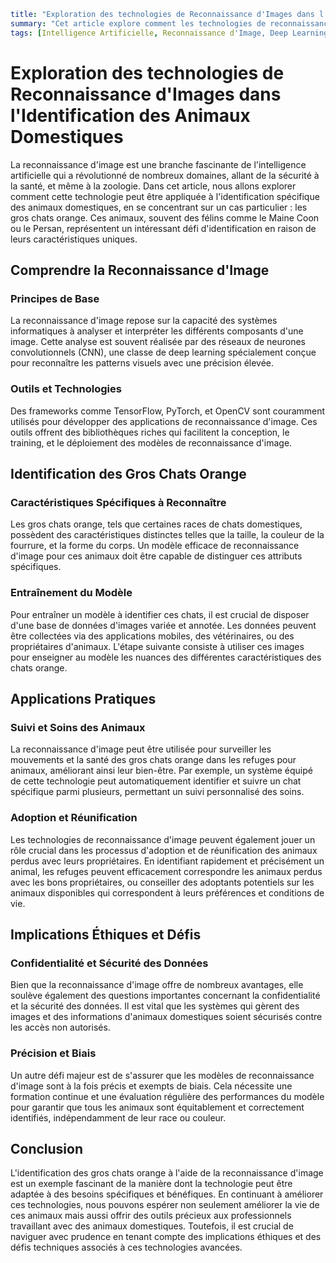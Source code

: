 ```yaml
title: "Exploration des technologies de Reconnaissance d'Images dans l'Identification des Animaux Domestiques"
summary: "Cet article explore comment les technologies de reconnaissance d'images peuvent être utilisées pour identifier spécifiquement de grands chats orange, en se concentrant sur les algorithmes, les applications pratiques, et les implications de ces technologies."
tags: [Intelligence Artificielle, Reconnaissance d'Image, Deep Learning, Animaux Domestiques]
```

# Exploration des technologies de Reconnaissance d'Images dans l'Identification des Animaux Domestiques

La reconnaissance d'image est une branche fascinante de l'intelligence artificielle qui a révolutionné de nombreux domaines, allant de la sécurité à la santé, et même à la zoologie. Dans cet article, nous allons explorer comment cette technologie peut être appliquée à l'identification spécifique des animaux domestiques, en se concentrant sur un cas particulier : les gros chats orange. Ces animaux, souvent des félins comme le Maine Coon ou le Persan, représentent un intéressant défi d'identification en raison de leurs caractéristiques uniques.

## Comprendre la Reconnaissance d'Image

### Principes de Base
La reconnaissance d'image repose sur la capacité des systèmes informatiques à analyser et interpréter les différents composants d'une image. Cette analyse est souvent réalisée par des réseaux de neurones convolutionnels (CNN), une classe de deep learning spécialement conçue pour reconnaître les patterns visuels avec une précision élevée.

### Outils et Technologies
Des frameworks comme TensorFlow, PyTorch, et OpenCV sont couramment utilisés pour développer des applications de reconnaissance d'image. Ces outils offrent des bibliothèques riches qui facilitent la conception, le training, et le déploiement des modèles de reconnaissance d'image.

## Identification des Gros Chats Orange

### Caractéristiques Spécifiques à Reconnaître
Les gros chats orange, tels que certaines races de chats domestiques, possèdent des caractéristiques distinctes telles que la taille, la couleur de la fourrure, et la forme du corps. Un modèle efficace de reconnaissance d'image pour ces animaux doit être capable de distinguer ces attributs spécifiques.

### Entraînement du Modèle
Pour entraîner un modèle à identifier ces chats, il est crucial de disposer d'une base de données d'images variée et annotée. Les données peuvent être collectées via des applications mobiles, des vétérinaires, ou des propriétaires d'animaux. L'étape suivante consiste à utiliser ces images pour enseigner au modèle les nuances des différentes caractéristiques des chats orange.

## Applications Pratiques

### Suivi et Soins des Animaux
La reconnaissance d'image peut être utilisée pour surveiller les mouvements et la santé des gros chats orange dans les refuges pour animaux, améliorant ainsi leur bien-être. Par exemple, un système équipé de cette technologie peut automatiquement identifier et suivre un chat spécifique parmi plusieurs, permettant un suivi personnalisé des soins.

### Adoption et Réunification
Les technologies de reconnaissance d'image peuvent également jouer un rôle crucial dans les processus d'adoption et de réunification des animaux perdus avec leurs propriétaires. En identifiant rapidement et précisément un animal, les refuges peuvent efficacement correspondre les animaux perdus avec les bons propriétaires, ou conseiller des adoptants potentiels sur les animaux disponibles qui correspondent à leurs préférences et conditions de vie.

## Implications Éthiques et Défis

### Confidentialité et Sécurité des Données
Bien que la reconnaissance d'image offre de nombreux avantages, elle soulève également des questions importantes concernant la confidentialité et la sécurité des données. Il est vital que les systèmes qui gèrent des images et des informations d'animaux domestiques soient sécurisés contre les accès non autorisés.

### Précision et Biais
Un autre défi majeur est de s'assurer que les modèles de reconnaissance d'image sont à la fois précis et exempts de biais. Cela nécessite une formation continue et une évaluation régulière des performances du modèle pour garantir que tous les animaux sont équitablement et correctement identifiés, indépendamment de leur race ou couleur.

## Conclusion

L'identification des gros chats orange à l'aide de la reconnaissance d'image est un exemple fascinant de la manière dont la technologie peut être adaptée à des besoins spécifiques et bénéfiques. En continuant à améliorer ces technologies, nous pouvons espérer non seulement améliorer la vie de ces animaux mais aussi offrir des outils précieux aux professionnels travaillant avec des animaux domestiques. Toutefois, il est crucial de naviguer avec prudence en tenant compte des implications éthiques et des défis techniques associés à ces technologies avancées.